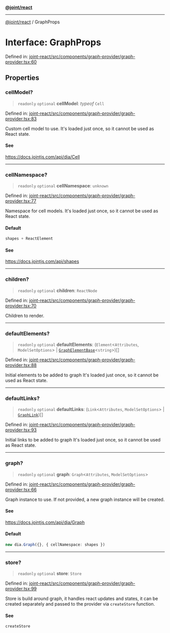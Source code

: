 [**@joint/react**](../README.md)

***

[@joint/react](../README.md) / GraphProps

# Interface: GraphProps

Defined in: [joint-react/src/components/graph-provider/graph-provider.tsx:60](https://github.com/samuelgja/joint/blob/main/packages/joint-react/src/components/graph-provider/graph-provider.tsx#L60)

## Properties

### cellModel?

> `readonly` `optional` **cellModel**: *typeof* `Cell`

Defined in: [joint-react/src/components/graph-provider/graph-provider.tsx:83](https://github.com/samuelgja/joint/blob/main/packages/joint-react/src/components/graph-provider/graph-provider.tsx#L83)

Custom cell model to use.
It's loaded just once, so it cannot be used as React state.

#### See

https://docs.jointjs.com/api/dia/Cell

***

### cellNamespace?

> `readonly` `optional` **cellNamespace**: `unknown`

Defined in: [joint-react/src/components/graph-provider/graph-provider.tsx:77](https://github.com/samuelgja/joint/blob/main/packages/joint-react/src/components/graph-provider/graph-provider.tsx#L77)

Namespace for cell models.
It's loaded just once, so it cannot be used as React state.

#### Default

```ts
shapes + ReactElement
```

#### See

https://docs.jointjs.com/api/shapes

***

### children?

> `readonly` `optional` **children**: `ReactNode`

Defined in: [joint-react/src/components/graph-provider/graph-provider.tsx:70](https://github.com/samuelgja/joint/blob/main/packages/joint-react/src/components/graph-provider/graph-provider.tsx#L70)

Children to render.

***

### defaultElements?

> `readonly` `optional` **defaultElements**: (`Element`\<`Attributes`, `ModelSetOptions`\> \| [`GraphElementBase`](GraphElementBase.md)\<`string`\>)[]

Defined in: [joint-react/src/components/graph-provider/graph-provider.tsx:88](https://github.com/samuelgja/joint/blob/main/packages/joint-react/src/components/graph-provider/graph-provider.tsx#L88)

Initial elements to be added to graph
It's loaded just once, so it cannot be used as React state.

***

### defaultLinks?

> `readonly` `optional` **defaultLinks**: (`Link`\<`Attributes`, `ModelSetOptions`\> \| [`GraphLink`](GraphLink.md))[]

Defined in: [joint-react/src/components/graph-provider/graph-provider.tsx:93](https://github.com/samuelgja/joint/blob/main/packages/joint-react/src/components/graph-provider/graph-provider.tsx#L93)

Initial links to be added to graph
It's loaded just once, so it cannot be used as React state.

***

### graph?

> `readonly` `optional` **graph**: `Graph`\<`Attributes`, `ModelSetOptions`\>

Defined in: [joint-react/src/components/graph-provider/graph-provider.tsx:66](https://github.com/samuelgja/joint/blob/main/packages/joint-react/src/components/graph-provider/graph-provider.tsx#L66)

Graph instance to use. If not provided, a new graph instance will be created.

#### See

https://docs.jointjs.com/api/dia/Graph

#### Default

```ts
new dia.Graph({}, { cellNamespace: shapes })
```

***

### store?

> `readonly` `optional` **store**: `Store`

Defined in: [joint-react/src/components/graph-provider/graph-provider.tsx:99](https://github.com/samuelgja/joint/blob/main/packages/joint-react/src/components/graph-provider/graph-provider.tsx#L99)

Store is build around graph, it handles react updates and states, it can be created separately and passed to the provider via `createStore` function.

#### See

`createStore`
